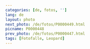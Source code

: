 ```yaml
---
categories: [de, fotos, '']
lang: de
layout: photo
next_photo: /de/fotos/P0000449.html
picname: P0000448
prev_photo: /de/fotos/P0000447.html
tags: [Fotofalle, Leopard]
---
```

